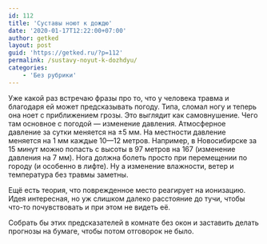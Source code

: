 ```yaml
---
id: 112
title: 'Суставы ноют к дождю'
date: '2020-01-17T12:22:00+07:00'
author: getked
layout: post
guid: 'https://getked.ru/?p=112'
permalink: /sustavy-noyut-k-dozhdyu/
categories:
    - 'Без рубрики'
---
```


Уже какой раз встречаю фразы про то, что у человека травма и благодаря ей может предсказывать погоду. Типа, сломал ногу и теперь она ноет с приближением грозы. Это выглядит как самовнушение. Чего там основное с погодой — изменение давления. Атмосферное давление за сутки меняется на ±5 мм. На местности давление меняется на 1 мм каждые 10—12 метров. Например, в Новосибирске за 15 минут можно попасть с высоты в 97 метров на 167 (изменение давления на 7 мм). Нога должна болеть просто при перемещении по городу (и особенно в лифте). Ну а изменение влажности, ветер и температура без травмы заметны.

Ещё есть теория, что поврежденное место реагирует на ионизацию. Идея интересная, но уж слишком далеко расстояние до тучи, чтобы что-то почувствовать и при этом не видеть её.

Собрать бы этих предсказателей в комнате без окон и заставить делать прогнозы на бумаге, чтобы потом отговорок не было.